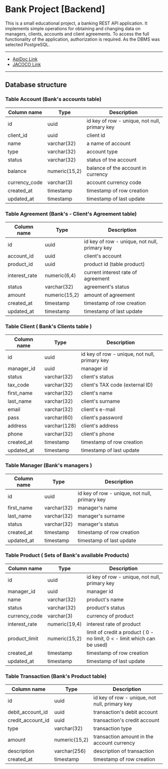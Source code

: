 # Bank Project [Backend]

This is a small educational project, a banking REST API application. It implements simple operations for obtaining and changing data on managers, clients, accounts and client agreements. To access the full functionality of the application, authorization is required.
As the DBMS was selected PostgreSQL.
___

* [ApiDoc Link](http://localhost:8080/swagger-ui/index.html) 
* [JACOCO Link](http://localhost:63342/BankProj/target/site/jacoco/index.html)
___
## Database structure

### Table Account (Bank's accounts table)

| Column name   | Type          | Description                                   |
|---------------|---------------|-----------------------------------------------|
| id            | uuid          | id key of row - unique, not null, primary key |
| client_id     | uuid          | client id                                     |         
| name          | varchar(32)   | a name of account                             |                              
| type          | varchar(32)   | account type                                  |                                   
| status        | varchar(32)   | status of tne account                         |                          
| balance       | numeric(15,2) | balance of the account in currency            | 
| currency_code | varchar(3)    | account currency code                         |                          
| created_at    | timestamp     | timestamp of row creation                     |
| updated_at    | timestamp     | timestamp of last update                      |


### Table Agreement (Bank's - Client's  Agreement table)

| Column name   | Type          | Description                                   |
|---------------|---------------|-----------------------------------------------|
| id            | uuid          | id key of row - unique, not null, primary key |
| account_id    | uuid          | client's account                              | 
| product_id    | uuid          | product id (table product)                    | 
| interest_rate | numeric(6,4)	 | current interest rate of agreement            | 
| status        | varchar(32)   | agreement's status                            | 
| amount        | numeric(15,2) | amount of agreement                           | 
| created_at    | timestamp     | timestamp of row creation                     | 
| updated_at    | timestamp     | timestamp of last update                      | 


### Table Client ( Bank's Clients table )

| Column name | Type         | Description                                   |
|-------------|--------------|-----------------------------------------------|
| id          | uuid         | id key of row - unique, not null, primary key | 
| manager_id  | uuid         | manager id                                    |
| status      | varchar(32)  | client's status                               |
| tax_code    | varchar(32)  | client's TAX code (external ID)               |
| first_name  | varchar(32)  | client's name                                 |
| last_name   | varchar(32)  | client's surname                              |
| email       | varchar(32)  | client's e-mail                               |
| pass        | varchar(60)  | client's password                             |
| address     | varchar(128) | client's address                              |
| phone       | varchar(32)  | client's phone                                |                                
| created_at  | timestamp    | timestamp of row creation                     |
| updated_at  | timestamp    | timestamp of last update                      |


### Table Manager (Bank's managers )

| Column name  | Type         | Description                                   |
|--------------|--------------|-----------------------------------------------|
| 	id          | uuid         | id key of row - unique, not null, primary key | 
| 	first_name  | varchar(32)  | manager's name                                | 
| 	last_name   | varchar(32)  | manager's surname                             | 
| 	status      | varchar(32)  | manager's status                              | 
| 	created_at  | timestamp    | timestamp of row creation                     |
| 	updated_at  | timestamp    | timestamp of last update                      |


### Table Product ( Sets of Bank's available Products)

| Column name   | Type          | Description                                                              |
|---------------|---------------|--------------------------------------------------------------------------|
| id            | uuid          | id key of row - unique, not null, primary key                            |
| manager_id    | uuid          | manager id                                                               |
| name          | varchar(32)   | product's name                                                           |
| status        | varchar(32)   | product's status                                                         |
| currency_code | varchar(3)    | currency of product                                                      |
| interest_rate | numeric(19,4) | interest rate of product                                                 |
| product_limit | numeric(15,2) | limit of credit a product ( 0 - no limit, 0 < - limit which can be used) |
| created_at    | timestamp     | timestamp of row creation                                                |
| updated_at    | timestamp     | timestamp of last update                                                 |


 ### Table Transaction (Bank's Product table) 

| Column name        | Type          | Description                                   |
|--------------------|---------------|-----------------------------------------------|
| 	id                | uuid          | id key of row - unique, not null, primary key | 
| 	debit_account_id  | uuid          | transaction's debit account                   | 
| 	credit_account_id | uuid          | transaction's credit account                  | 
| 	type              | varchar(32)   | transaction type                              | 
| 	amount            | numeric(15,2) | transaction amount in the account currency    | 
| 	description       | varchar(256)  | description of transaction                    | 
| 	created_at        | timestamp     | timestamp of row creation                     | 
